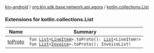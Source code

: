 [kin-android](../../index.md) / [org.kin.sdk.base.network.api.agora](../index.md) / [kotlin.collections.List](./index.md)

### Extensions for kotlin.collections.List

| Name | Summary |
|---|---|
| [toProto](to-proto.md) | `fun `[`List`](https://kotlinlang.org/api/latest/jvm/stdlib/kotlin.collections/-list/index.html)`<`[`LineItem`](../../org.kin.sdk.base.models/-line-item/index.md)`>.toProto(): `[`List`](https://kotlinlang.org/api/latest/jvm/stdlib/kotlin.collections/-list/index.html)`<LineItem!>`<br>`fun `[`List`](https://kotlinlang.org/api/latest/jvm/stdlib/kotlin.collections/-list/index.html)`<`[`Invoice`](../../org.kin.sdk.base.models/-invoice/index.md)`>.toProto(): InvoiceList!` |
